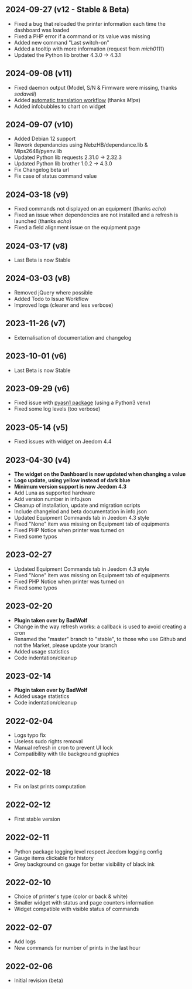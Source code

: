 ## 2024-09-27 (v12 - Stable & Beta)
- Fixed a bug that reloaded the printer information each time the dashboard was loaded
- Fixed a PHP error if a command or its value was missing
- Added new command "Last switch-on"
- Added a tooltip with more information (request from *mich0111*)
- Updated the Python lib brother 4.3.0 -> 4.3.1

## 2024-09-08 (v11)
- Fixed daemon output (Model, S/N & Firmware were missing, thanks *sodaveli*)
- Added [automatic translation workflow](https://github.com/Mips2648/plugins-translations) (thanks *Mips*)
- Added infobubbles to chart on widget

## 2024-09-07 (v10)
- Added Debian 12 support
- Rework dependancies using NebzHB/dependance.lib & Mips2648/pyenv.lib
- Updated Python lib requests 2.31.0 -> 2.32.3
- Updated Python lib brother 1.0.2 -> 4.3.0
- Fix Changelog beta url
- Fix case of status command value

## 2024-03-18 (v9)
- Fixed commands not displayed on an equipment (thanks *echo*)
- Fixed an issue when dependencies are not installed and a refresh is launched (thanks *echo*)
- Fixed a field alignment issue on the equipment page

## 2024-03-17 (v8)
- Last Beta is now Stable

## 2024-03-03 (v8)
- Removed jQuery where possible
- Added Todo to Issue Workflow
- Improved logs (clearer and less verbose)

## 2023-11-26 (v7)
- Externalisation of documentation and changelog

## 2023-10-01 (v6)
- Last Beta is now Stable

## 2023-09-29 (v6)
- Fixed issue with [pyasn1 package](https://community.jeedom.com/t/107671) (using a Python3 venv)
- Fixed some log levels (too verbose)

## 2023-05-14 (v5)
- Fixed issues with widget on Jeedom 4.4

## 2023-04-30 (v4)
- **The widget on the Dashboard is now updated when changing a value**
- **Logo update, using yellow instead of dark blue**
- **Minimum version support is now Jeedom 4.3**
- Add Luna as supported hardware
- Add version number in info.json
- Cleanup of installation, update and migration scripts
- Include changelod and beta documentation in info.json
- Updated Equipment Commands tab in Jeedom 4.3 style
- Fixed "None" item was missing on Equipment tab of equipments
- Fixed PHP Notice when printer was turned on
- Fixed some typos

## 2023-02-27
- Updated Equipment Commands tab in Jeedom 4.3 style
- Fixed "None" item was missing on Equipment tab of equipments
- Fixed PHP Notice when printer was turned on
- Fixed some typos

## 2023-02-20
- **Plugin taken over by BadWolf**
- Change in the way refresh works: a callback is used to avoid creating a cron
- Renamed the "master" branch to "stable", to those who use Github and not the Market, please update your branch
- Added usage statistics
- Code indentation/cleanup

## 2023-02-14
- **Plugin taken over by BadWolf**
- Added usage statistics
- Code indentation/cleanup

## 2022-02-04
- Logs typo fix
- Useless sudo rights removal
- Manual refresh in cron to prevent UI lock
- Compatibility with tile background graphics

## 2022-02-18
- Fix on last prints computation

## 2022-02-12
- First stable version

## 2022-02-11
- Python package logging level respect Jeedom logging config
- Gauge items clickable for history
- Grey background on gauge for better visibility of black ink

## 2022-02-10
- Choice of printer's type (color or back & white)
- Smaller widget with status and page counters information
- Widget compatible with visible status of commands

## 2022-02-07
- Add logs
- New commands for number of prints in the last hour

## 2022-02-06
- Initial revision (beta)
